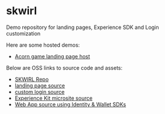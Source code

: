 # skwirl
Demo repository for landing pages, Experience SDK and Login customization

Here are some hosted demos:
- [Acorn game landing page host](https://start.vatom.com/cpgdemo1/)

Below are OSS links to source code and assets:
- [SKWIRL Repo](https://github.com/VatomInc/skwirl)
- [landing page source](./landing-page/README.md)
- [custom login source](./custom-login/README.md)
- [Experience Kit microsite source](./microsite/README.md)
- [Web App source using Identity & Wallet SDKs](./web-app/README.md)